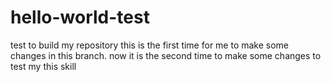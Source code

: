 # hello-world-test
test to build my repository
this is the first time for me to make some changes in this branch. 
now it is the second time to make some changes to test my this skill 
